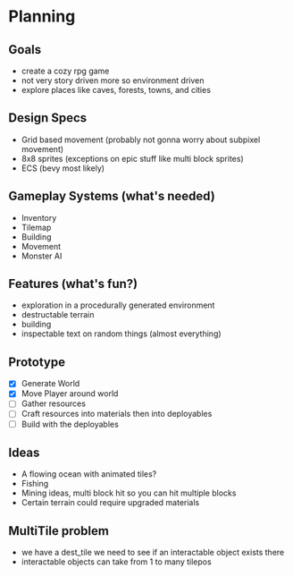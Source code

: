 # Planning
## Goals
- create a cozy rpg game
- not very story driven more so environment driven
- explore places like caves, forests, towns, and cities

## Design Specs
- Grid based movement (probably not gonna worry about subpixel movement)
- 8x8 sprites (exceptions on epic stuff like multi block sprites)
- ECS (bevy most likely)

## Gameplay Systems (what's needed)
- Inventory
- Tilemap
- Building
- Movement
- Monster AI

## Features (what's fun?)
- exploration in a procedurally generated environment
- destructable terrain
- building
- inspectable text on random things (almost everything)

## Prototype
- [X] Generate World
- [X] Move Player around world
- [ ] Gather resources
- [ ] Craft resources into materials then into deployables
- [ ] Build with the deployables

## Ideas
- A flowing ocean with animated tiles?
- Fishing
- Mining ideas, multi block hit so you can hit multiple blocks
- Certain terrain could require upgraded materials

## MultiTile problem
- we have a dest_tile we need to see if an interactable object exists there
- interactable objects can take from 1 to many tilepos